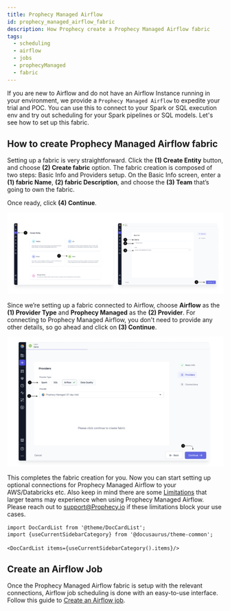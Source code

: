 ```yaml
---
title: Prophecy Managed Airflow
id: prophecy_managed_airflow_fabric
description: How Prophecy create a Prophecy Managed Airflow fabric
tags:
  - scheduling
  - airflow
  - jobs
  - prophecyManaged
  - fabric
---
```


If you are new to Airflow and do not have an Airflow Instance running in your environment, we provide a `Prophecy Managed Airflow` to expedite your trial and POC.
You can use this to connect to your Spark or SQL execution env and try out scheduling for your Spark pipelines or SQL models.
Let's see how to set up this fabric.

## How to create Prophecy Managed Airflow fabric

Setting up a fabric is very straightforward. Click the **(1) Create Entity** button, and choose **(2) Create fabric** option. The fabric creation is composed of two steps: Basic Info and Providers setup.
On the Basic Info screen, enter a **(1) fabric Name**, **(2) fabric Description**, and choose the **(3) Team** that’s going to own the fabric.

Once ready, click **(4) Continue**.

![Create fabric](./img/Create_Fabric.png)

Since we’re setting up a fabric connected to Airflow, choose **Airflow** as the **(1) Provider Type** and **Prophecy Managed** as the **(2) Provider**.
For connecting to Prophecy Managed Airflow, you don't need to provide any other details, so go ahead and click on **(3) Continue**.

![Create PM fabric](./img/Create_PM_Fabric.png)

This completes the fabric creation for you. Now you can start setting up optional connections for Prophecy Managed Airflow to your AWS/Databricks etc. Also keep in mind there are some [Limitations](./) that larger teams may experience when using Prophecy Managed Airflow. Please reach out to support@Prophecy.io if these limitations block your use cases.

```mdx-code-block
import DocCardList from '@theme/DocCardList';
import {useCurrentSidebarCategory} from '@docusaurus/theme-common';

<DocCardList items={useCurrentSidebarCategory().items}/>
```

## Create an Airflow Job

Once the Prophecy Managed Airflow fabric is setup with the relevant connections, Airflow job scheduling is done with an easy-to-use interface. Follow this guide to [Create an Airflow job](/docs/Orchestration/airflow/getting-started-with-low-code-airflow.md#2-create-an-airflow-job).
